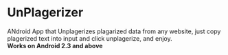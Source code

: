 # UnPlagerizer

ANdroid App that Unplagerizes plagarized data from any website, just copy plagerized text into input and click unplagerize, and enjoy. <br>
<b>Works on Android 2.3 and above</b>
